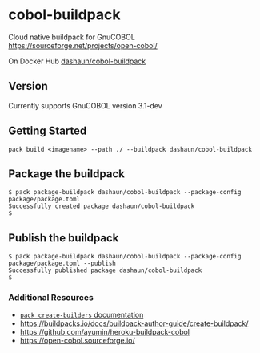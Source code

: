 # cobol-buildpack

Cloud native buildpack for GnuCOBOL https://sourceforge.net/projects/open-cobol/

On Docker Hub [dashaun/cobol-buildpack](https://hub.docker.com/r/dashaun/cobol-buildpack)

## Version

Currently supports GnuCOBOL version 3.1-dev

## Getting Started

``` 
pack build <imagename> --path ./ --buildpack dashaun/cobol-buildpack
```

## Package the buildpack

``` 
$ pack package-buildpack dashaun/cobol-buildpack --package-config package/package.toml
Successfully created package dashaun/cobol-buildpack
$
```

## Publish the buildpack

``` 
$ pack package-buildpack dashaun/cobol-buildpack --package-config package/package.toml --publish
Successfully published package dashaun/cobol-buildpack
$
```

### Additional Resources

* [`pack create-builders` documentation](https://buildpacks.io/docs/using-pack/working-with-builders/)
* https://buildpacks.io/docs/buildpack-author-guide/create-buildpack/
* https://github.com/ayumin/heroku-buildpack-cobol
* https://open-cobol.sourceforge.io/